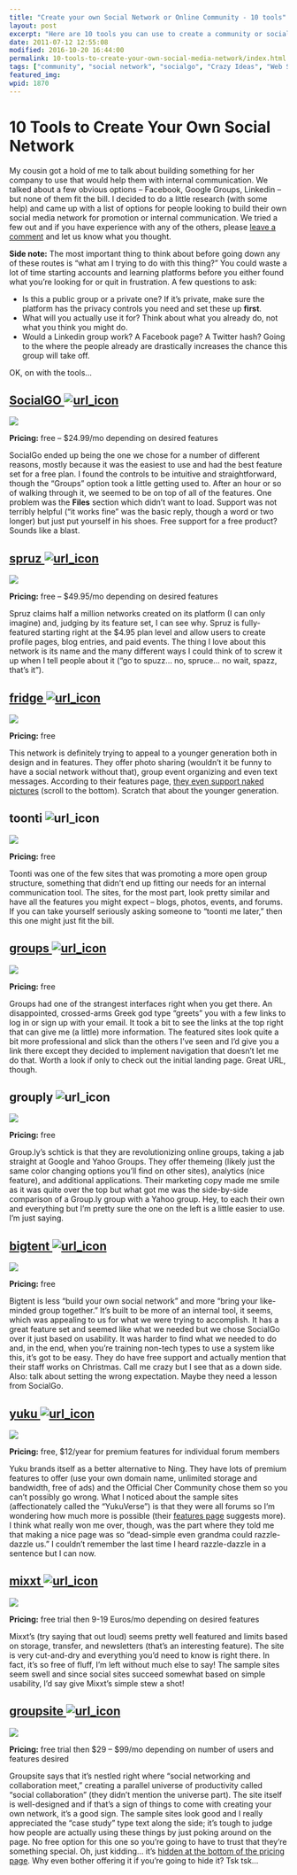 ```yaml
---
title: "Create your own Social Network or Online Community - 10 tools"
layout: post
excerpt: "Here are 10 tools you can use to create a community or social network online for free (in most cases)."
date: 2011-07-12 12:55:08
modified: 2016-10-20 16:44:00
permalink: 10-tools-to-create-your-own-social-media-network/index.html
tags: ["community", "social network", "socialgo", "Crazy Ideas", "Web Strategy"]
featured_img: 
wpid: 1870
---
```


# 10 Tools to Create Your Own Social Network

My cousin got a hold of me to talk about building something for her company to use that would help them with internal communication. We talked about a few obvious options – Facebook, Google Groups, Linkedin – but none of them fit the bill. I decided to do a little research (with some help) and came up with a list of options for people looking to build their own social media network for promotion or internal communication. We tried a few out and if you have experience with any of the others, please [leave a comment](#commentform) and let us know what you thought.

**Side note:** The most important thing to think about before going down any of these routes is “what am I trying to do with this thing?” You could waste a lot of time starting accounts and learning platforms before you either found what you’re looking for or quit in frustration. A few questions to ask:

- Is this a public group or a private one? If it’s private, make sure the platform has the privacy controls you need and set these up **first**.
- What will you actually use it for? Think about what you already do, not what you think you might do.
- Would a Linkedin group work? A Facebook page? A Twitter hash? Going to the where the people already are drastically increases the chance this group will take off.

OK, on with the tools…

[SocialGO ![](/_images/2011/03/url_icon.gif "url_icon")](http://www.socialgo.com/)
------------------------------------------------------------------------------------------------------------------------

[![](https://lh5.googleusercontent.com/-BuKc4gVwjoc/ThuNyem0QkI/AAAAAAAABAk/fTLaBIOIsjo/create_social_network_socialgo.png)](http://www.socialgo.com/)

**Pricing:** free – $24.99/mo depending on desired features

SocialGo ended up being the one we chose for a number of different reasons, mostly because it was the easiest to use and had the best feature set for a free plan. I found the controls to be intuitive and straightforward, though the “Groups” option took a little getting used to. After an hour or so of walking through it, we seemed to be on top of all of the features. One problem was the **Files** section which didn’t want to load. Support was not terribly helpful (“it works fine” was the basic reply, though a word or two longer) but just put yourself in his shoes. Free support for a free product? Sounds like a blast.

[spruz ![](/_images/2011/03/url_icon.gif "url_icon")](http://www.spruz.com)
-----------------------------------------------------------------------------------------------------------------

[![](https://lh3.googleusercontent.com/-Lm92ve6ZkX0/ThuNycgyQrI/AAAAAAAABAo/5fJcXBgNA_k/create_social_network_spruz.png)](http://www.spruz.com/)

**Pricing:** free – $49.95/mo depending on desired features

Spruz claims half a million networks created on its platform (I can only imagine) and, judging by its feature set, I can see why. Spruz is fully-featured starting right at the $4.95 plan level and allow users to create profile pages, blog entries, and paid events. The thing I love about this network is its name and the many different ways I could think of to screw it up when I tell people about it (“go to spuzz… no, spruce… no wait, spazz, that’s it”).

[fridge ![](/_images/2011/03/url_icon.gif "url_icon")](http://www.frid.ge/)
-----------------------------------------------------------------------------------------------------------------

[![](https://lh4.googleusercontent.com/-5mG9VKIl-UM/ThuNxB64u-I/AAAAAAAABAM/JjHbJx2oy1E/create_social_network_fridge.png)](http://www.frid.ge/)

**Pricing:** free

This network is definitely trying to appeal to a younger generation both in design and in features. They offer photo sharing (wouldn’t it be funny to have a social network without that), group event organizing and even text messages. According to their features page, [they even support naked pictures](http://www.frid.ge/p/features) (scroll to the bottom). Scratch that about the younger generation.

toonti ![](/_images/2011/03/url_icon.gif "url_icon")
------------------------------------------------------------------------------------------

![](https://lh3.googleusercontent.com/-d8nEwrPHhts/ThuNylCN-8I/AAAAAAAABAs/9FEgsx2e3HA/create_social_network_toonti.png)

**Pricing:** free

Toonti was one of the few sites that was promoting a more open group structure, something that didn’t end up fitting our needs for an internal communication tool. The sites, for the most part, look pretty similar and have all the features you might expect – blogs, photos, events, and forums. If you can take yourself seriously asking someone to “toonti me later,” then this one might just fit the bill.

[groups ![](/_images/2011/03/url_icon.gif "url_icon")](http://grou.ps)
------------------------------------------------------------------------------------------------------------

[![](https://lh3.googleusercontent.com/-3Ts78hh_PwE/ThuNxcY2ILI/AAAAAAAABAY/NzpN1PSiVxw/create_social_network_groups.png)](http://grou.ps/)

**Pricing:** free

Groups had one of the strangest interfaces right when you get there. An disappointed, crossed-arms Greek god type “greets” you with a few links to log in or sign up with your email. It took a bit to see the links at the top right that can give me (a little) more information. The featured sites look quite a bit more professional and slick than the others I’ve seen and I’d give you a link there except they decided to implement navigation that doesn’t let me do that. Worth a look if only to check out the initial landing page. Great URL, though.

grouply ![](/_images/2011/03/url_icon.gif "url_icon")
-------------------------------------------------------------------------------------------

![](https://lh4.googleusercontent.com/-CZoGuxdlce0/ThuNxClI2OI/AAAAAAAABAU/ExY45lls0J4/create_social_network_grouply.png)

**Pricing:** free

Group.ly’s schtick is that they are revolutionizing online groups, taking a jab straight at Google and Yahoo Groups. They offer themeing (likely just the same color changing options you’ll find on other sites), analytics (nice feature), and additional applications. Their marketing copy made me smile as it was quite over the top but what got me was the side-by-side comparison of a Group.ly group with a Yahoo group. Hey, to each their own and everything but I’m pretty sure the one on the left is a little easier to use. I’m just saying.

[bigtent ![](/_images/2011/03/url_icon.gif "url_icon")](http://www.bigtent.com/)
----------------------------------------------------------------------------------------------------------------------

[![](https://lh3.googleusercontent.com/-8U0carVX2fk/ThuNxCcDtTI/AAAAAAAABAQ/5al4ug91nUw/create_social_network_bigtent.png)](http://www.bigtent.com/)

**Pricing:** free

Bigtent is less “build your own social network” and more “bring your like-minded group together.” It’s built to be more of an internal tool, it seems, which was appealing to us for what we were trying to accomplish. It has a great feature set and seemed like what we needed but we chose SocialGo over it just based on usability. It was harder to find what we needed to do and, in the end, when you’re training non-tech types to use a system like this, it’s got to be easy. They do have free support and actually mention that their staff works on Christmas. Call me crazy but I see that as a down side. Also: talk about setting the wrong expectation. Maybe they need a lesson from SocialGo.

[yuku ![](/_images/2011/03/url_icon.gif "url_icon")](http://www.yuku.com)
---------------------------------------------------------------------------------------------------------------

[![](https://lh4.googleusercontent.com/-aB93ayo0m94/ThuNyqu2SMI/AAAAAAAABAw/RTZSnzBfxTg/create_social_network_yuku.png)](http://www.yuku.com/)

**Pricing:** free, $12/year for premium features for individual forum members

Yuku brands itself as a better alternative to Ning. They have lots of premium features to offer (use your own domain name, unlimited storage and bandwidth, free of ads) and the Official Cher Community chose them so you can’t possibly go wrong. What I noticed about the sample sites (affectionately called the “YukuVerse”) is that they were all forums so I’m wondering how much more is possible (their [features page](http://www.yuku.com/portal/features) suggests more). I think what really won me over, though, was the part where they told me that making a nice page was so “dead-simple even grandma could razzle-dazzle us.” I couldn’t remember the last time I heard razzle-dazzle in a sentence but I can now.

[mixxt ![](/_images/2011/03/url_icon.gif "url_icon")](http://www.mixxt.com)
-----------------------------------------------------------------------------------------------------------------

[![](https://lh3.googleusercontent.com/-_pHsNSkO_ZU/ThuNx9PULDI/AAAAAAAABAg/d-tfUtK8nOc/create_social_network_mixxt.png)](http://www.mixxt.com/)

**Pricing:** free trial then 9-19 Euros/mo depending on desired features

Mixxt’s (try saying that out loud) seems pretty well featured and limits based on storage, transfer, and newsletters (that’s an interesting feature). The site is very cut-and-dry and everything you’d need to know is right there. In fact, it’s so free of fluff, I’m left without much else to say! The sample sites seem swell and since social sites succeed somewhat based on simple usability, I’d say give Mixxt’s simple stew a shot!

[groupsite ![](/_images/2011/03/url_icon.gif "url_icon")](http://www.groupsite.com)
-------------------------------------------------------------------------------------------------------------------------

[![](https://lh6.googleusercontent.com/-AM0Rpbw2rUM/ThuNx5KnJ4I/AAAAAAAABAc/zWrje9GpkK4/create_social_network_groupsite.png)](http://www.groupsite.com/)

**Pricing:** free trial then $29 – $99/mo depending on number of users and features desired

Groupsite says that it’s nestled right where “social networking and collaboration meet,” creating a parallel universe of productivity called “social collaboration” (they didn’t mention the universe part). The site itself is well-designed and if that’s a sign of things to come with creating your own network, it’s a good sign. The sample sites look good and I really appreciated the “case study” type text along the side; it’s tough to judge how people are actually using these things by just poking around on the page. No free option for this one so you’re going to have to trust that they’re something special. Oh, just kidding… it’s [hidden at the bottom of the pricing page](https://www.groupsite.com/register?plan=FreePlan). Why even bother offering it if you’re going to hide it? Tsk tsk…